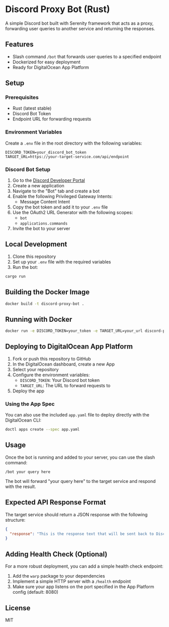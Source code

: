 # Discord Proxy Bot (Rust)

A simple Discord bot built with Serenity framework that acts as a proxy, forwarding user queries to another service and returning the responses.

## Features

- Slash command `/bot` that forwards user queries to a specified endpoint
- Dockerized for easy deployment
- Ready for DigitalOcean App Platform

## Setup

### Prerequisites

- Rust (latest stable)
- Discord Bot Token
- Endpoint URL for forwarding requests

### Environment Variables

Create a `.env` file in the root directory with the following variables:

```
DISCORD_TOKEN=your_discord_bot_token
TARGET_URL=https://your-target-service.com/api/endpoint
```

### Discord Bot Setup

1. Go to the [Discord Developer Portal](https://discord.com/developers/applications)
2. Create a new application
3. Navigate to the "Bot" tab and create a bot
4. Enable the following Privileged Gateway Intents:
   - Message Content Intent
5. Copy the bot token and add it to your `.env` file
6. Use the OAuth2 URL Generator with the following scopes:
   - `bot`
   - `applications.commands`
7. Invite the bot to your server

## Local Development

1. Clone this repository
2. Set up your `.env` file with the required variables
3. Run the bot:

```bash
cargo run
```

## Building the Docker Image

```bash
docker build -t discord-proxy-bot .
```

## Running with Docker

```bash
docker run -e DISCORD_TOKEN=your_token -e TARGET_URL=your_url discord-proxy-bot
```

## Deploying to DigitalOcean App Platform

1. Fork or push this repository to GitHub
2. In the DigitalOcean dashboard, create a new App
3. Select your repository
4. Configure the environment variables:
   - `DISCORD_TOKEN`: Your Discord bot token
   - `TARGET_URL`: The URL to forward requests to
5. Deploy the app

### Using the App Spec

You can also use the included `app.yaml` file to deploy directly with the DigitalOcean CLI:

```bash
doctl apps create --spec app.yaml
```

## Usage

Once the bot is running and added to your server, you can use the slash command:

```
/bot your query here
```

The bot will forward "your query here" to the target service and respond with the result.

## Expected API Response Format

The target service should return a JSON response with the following structure:

```json
{
  "response": "This is the response text that will be sent back to Discord."
}
```

## Adding Health Check (Optional)

For a more robust deployment, you can add a simple health check endpoint:

1. Add the `warp` package to your dependencies
2. Implement a simple HTTP server with a `/health` endpoint
3. Make sure your app listens on the port specified in the App Platform config (default: 8080)

## License

MIT
